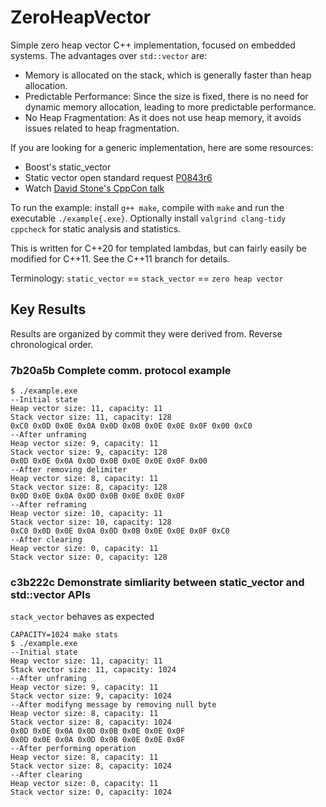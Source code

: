 # ZeroHeapVector

Simple zero heap vector C++ implementation, focused on embedded systems. The advantages over `std::vector` are:

* Memory is allocated on the stack, which is generally faster than heap allocation.
* Predictable Performance: Since the size is fixed, there is no need for dynamic memory allocation, leading to more predictable performance.
* No Heap Fragmentation: As it does not use heap memory, it avoids issues related to heap fragmentation.

If you are looking for a generic implementation, here are some resources:

* Boost's static_vector
* Static vector open standard request [P0843r6](https://www.open-std.org/jtc1/sc22/wg21/docs/papers/2023/p0843r6.html)
* Watch [David Stone's CppCon talk](https://www.youtube.com/watch?v=I8QJLGI0GOE)

To run the example: install `g++ make`, compile with `make` and run the executable `./example{.exe}`. Optionally install `valgrind clang-tidy cppcheck` for static analysis and statistics.

This is written for C++20 for templated lambdas, but can fairly easily be modified for C++11. See the C++11 branch for details.

Terminology: `static_vector` == `stack_vector` == `zero heap vector`

## Key Results

Results are organized by commit they were derived from. Reverse chronological order.

### 7b20a5b  Complete comm. protocol example

```shell
$ ./example.exe
--Initial state
Heap vector size: 11, capacity: 11
Stack vector size: 11, capacity: 128
0xC0 0x0D 0x0E 0x0A 0x0D 0x0B 0x0E 0x0E 0x0F 0x00 0xC0
--After unframing
Heap vector size: 9, capacity: 11
Stack vector size: 9, capacity: 128
0x0D 0x0E 0x0A 0x0D 0x0B 0x0E 0x0E 0x0F 0x00
--After removing delimiter
Heap vector size: 8, capacity: 11
Stack vector size: 8, capacity: 128
0x0D 0x0E 0x0A 0x0D 0x0B 0x0E 0x0E 0x0F
--After reframing
Heap vector size: 10, capacity: 11
Stack vector size: 10, capacity: 128
0xC0 0x0D 0x0E 0x0A 0x0D 0x0B 0x0E 0x0E 0x0F 0xC0
--After clearing
Heap vector size: 0, capacity: 11
Stack vector size: 0, capacity: 128
```

### c3b222c  Demonstrate simliarity between static_vector and std::vector APIs

`stack_vector` behaves as expected

```shell
CAPACITY=1024 make stats
$ ./example.exe
--Initial state
Heap vector size: 11, capacity: 11
Stack vector size: 11, capacity: 1024
--After unframing
Heap vector size: 9, capacity: 11
Stack vector size: 9, capacity: 1024
--After modifyng message by removing null byte
Heap vector size: 8, capacity: 11
Stack vector size: 8, capacity: 1024
0x0D 0x0E 0x0A 0x0D 0x0B 0x0E 0x0E 0x0F
0x0D 0x0E 0x0A 0x0D 0x0B 0x0E 0x0E 0x0F
--After performing operation
Heap vector size: 8, capacity: 11
Stack vector size: 8, capacity: 1024
--After clearing
Heap vector size: 0, capacity: 11
Stack vector size: 0, capacity: 1024
```
